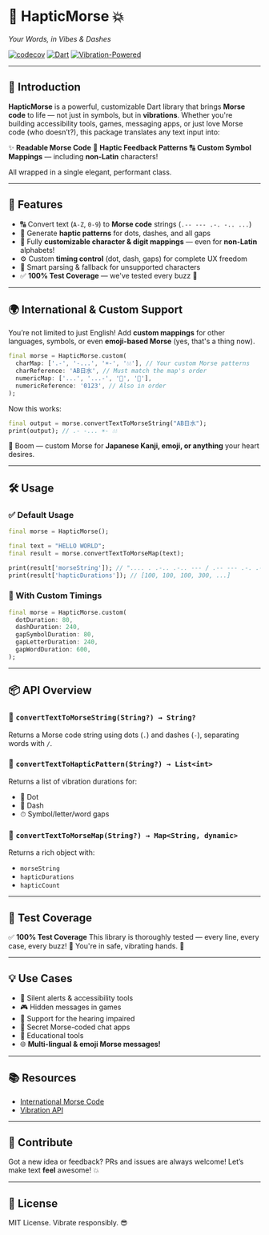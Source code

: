 
# 🌟 HapticMorse 💥

*Your Words, in Vibes & Dashes*

[![codecov](https://img.shields.io/badge/coverage-100%25-brightgreen.svg)](#)
[![Dart](https://img.shields.io/badge/Dart-Stable-blue.svg)](https://dart.dev)
[![Vibration-Powered](https://img.shields.io/badge/Powered_By-Haptics-ff69b4.svg)](#)

---

## 🚀 Introduction

**HapticMorse** is a powerful, customizable Dart library that brings **Morse code** to life — not just in symbols, but in **vibrations**. Whether you're building accessibility tools, games, messaging apps, or just love Morse code (who doesn’t?), this package translates any text input into:

✨ **Readable Morse Code**
📳 **Haptic Feedback Patterns**
🔠 **Custom Symbol Mappings** — including **non-Latin** characters!

All wrapped in a single elegant, performant class.

---

## 🎯 Features

* 🔠 Convert text (`A-Z`, `0-9`) to **Morse code** strings (`.-- --- .-. -.. ...`)
* 📳 Generate **haptic patterns** for dots, dashes, and all gaps
* 🧩 Fully **customizable character & digit mappings** — even for **non-Latin** alphabets!
* ⚙️ Custom **timing control** (dot, dash, gaps) for complete UX freedom
* 🧠 Smart parsing & fallback for unsupported characters
* ✅ **100% Test Coverage** — we've tested every buzz 💯

---

## 🌍 International & Custom Support

You’re not limited to just English! Add **custom mappings** for other languages, symbols, or even **emoji-based Morse** (yes, that's a thing now).

```dart
final morse = HapticMorse.custom(
  charMap: ['.-', '-...', '☀️-', '💧💧'], // Your custom Morse patterns
  charReference: 'AB日水', // Must match the map's order
  numericMap: ['...', '...-', '💎', '🌙'],
  numericReference: '0123', // Also in order
);
```

Now this works:

```dart
final output = morse.convertTextToMorseString("AB日水");
print(output); // .- -... ☀️- 💧💧
```

🎉 Boom — custom Morse for **Japanese Kanji, emoji, or anything** your heart desires.

---

## 🛠️ Usage

### ✅ Default Usage

```dart
final morse = HapticMorse();

final text = "HELLO WORLD";
final result = morse.convertTextToMorseMap(text);

print(result['morseString']); // ".... . .-.. .-.. --- / .-- --- .-. .-.. -.."
print(result['hapticDurations']); // [100, 100, 100, 300, ...]
```

### 🔧 With Custom Timings

```dart
final morse = HapticMorse.custom(
  dotDuration: 80,
  dashDuration: 240,
  gapSymbolDuration: 80,
  gapLetterDuration: 240,
  gapWordDuration: 600,
);
```

---

## 📦 API Overview

### 🧩 `convertTextToMorseString(String?) → String?`

Returns a Morse code string using dots (`.`) and dashes (`-`), separating words with `/`.

### 🎵 `convertTextToHapticPattern(String?) → List<int>`

Returns a list of vibration durations for:

* 🔹 Dot
* 🔸 Dash
* ⏱ Symbol/letter/word gaps

### 🔄 `convertTextToMorseMap(String?) → Map<String, dynamic>`

Returns a rich object with:

* `morseString`
* `hapticDurations`
* `hapticCount`

---

## 🧪 Test Coverage

✅ **100% Test Coverage**
This library is thoroughly tested — every line, every case, every buzz! 🧪
You're in safe, vibrating hands. 💯

---

## 💡 Use Cases

* 🔔 Silent alerts & accessibility tools
* 🎮 Hidden messages in games
* 🧏 Support for the hearing impaired
* 💬 Secret Morse-coded chat apps
* 🧠 Educational tools
* 🌐 **Multi-lingual & emoji Morse messages!**

---

## 📚 Resources

* [International Morse Code](https://en.wikipedia.org/wiki/Morse_code)
* [Vibration API](https://developer.mozilla.org/en-US/docs/Web/API/Vibration_API)

---

## 👏 Contribute

Got a new idea or feedback? PRs and issues are always welcome!
Let’s make text **feel** awesome! 💥

---

## 📜 License

MIT License. Vibrate responsibly. 😎

